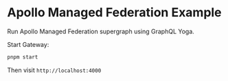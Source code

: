 # Apollo Managed Federation Example

Run Apollo Managed Federation supergraph using GraphQL Yoga.

Start Gateway:

```bash
pnpm start
```

Then visit `http://localhost:4000`
